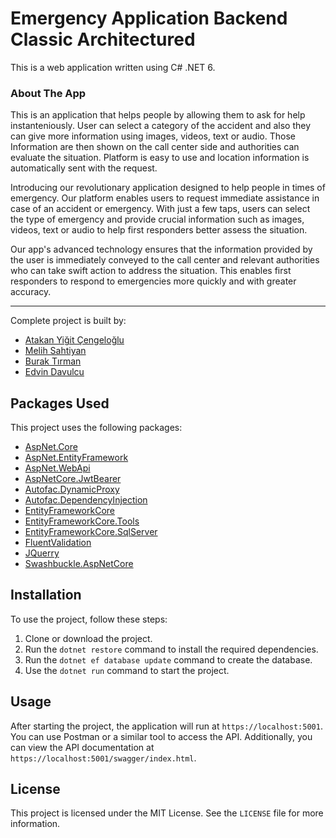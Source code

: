 # Emergency Application Backend Classic Architectured

This is a web application written using C# .NET 6.

### About The App
This is an application that helps people by allowing them to ask for help instanteniously. User can select a category of the accident and also they can give more information using images, videos, text or audio. Those Information are then shown on the call center side and authorities can evaluate the situation. Platform is easy to use and location information is automatically sent with the request.

Introducing our revolutionary application designed to help people in times of emergency. Our platform enables users to request immediate assistance in case of an accident or emergency. With just a few taps, users can select the type of emergency and provide crucial information such as images, videos, text or audio to help first responders better assess the situation.

Our app's advanced technology ensures that the information provided by the user is immediately conveyed to the call center and relevant authorities who can take swift action to address the situation. This enables first responders to respond to emergencies more quickly and with greater accuracy.

---
Complete project is built by:
- [Atakan Yiğit Çengeloğlu](https://github.com/AtakanYigit)
- [Melih Sahtiyan](https://github.com/melihsahtiyan)
- [Burak Tırman](https://github.com/buraktirman)
- [Edvin Davulcu](https://github.com/CentEDO)

## Packages Used

This project uses the following packages:

- [AspNet.Core](https://www.nuget.org/packages/Microsoft.AspNetCore/)
- [AspNet.EntityFramework](https://www.nuget.org/packages/Microsoft.AspNetCore.EntityFramework/)
- [AspNet.WebApi](https://www.nuget.org/packages/Microsoft.AspNetCore.Mvc.WebApiCompatShim/)
- [AspNetCore.JwtBearer](https://www.nuget.org/packages/Microsoft.AspNetCore.Authentication.JwtBearer/)
- [Autofac.DynamicProxy](https://www.nuget.org/packages/Autofac.Extras.DynamicProxy/)
- [Autofac.DependencyInjection](https://www.nuget.org/packages/Autofac.Extensions.DependencyInjection/)
- [EntityFrameworkCore](https://www.nuget.org/packages/Microsoft.EntityFrameworkCore/)
- [EntityFrameworkCore.Tools](https://www.nuget.org/packages/Microsoft.EntityFrameworkCore.Tools/)
- [EntityFrameworkCore.SqlServer](https://www.nuget.org/packages/Microsoft.EntityFrameworkCore.SqlServer/)
- [FluentValidation](https://www.nuget.org/packages/FluentValidation/)
- [JQuerry](https://www.nuget.org/packages/jQuery/)
- [Swashbuckle.AspNetCore](https://www.nuget.org/packages/Swashbuckle.AspNetCore/)

## Installation

To use the project, follow these steps:

1. Clone or download the project.
2. Run the `dotnet restore` command to install the required dependencies.
3. Run the `dotnet ef database update` command to create the database.
4. Use the `dotnet run` command to start the project.

## Usage

After starting the project, the application will run at `https://localhost:5001`. You can use Postman or a similar tool to access the API. Additionally, you can view the API documentation at `https://localhost:5001/swagger/index.html`.

## License

This project is licensed under the MIT License. See the `LICENSE` file for more information.

